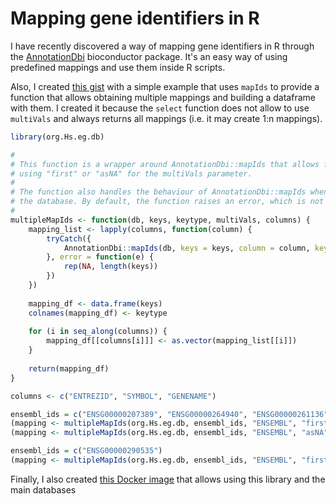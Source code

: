 # Mapping gene identifiers in R

I have recently discovered a way of mapping gene identifiers in R through the [AnnotationDbi](https://bioconductor.org/packages/release/bioc/html/AnnotationDbi.html) bioconductor package. It's an easy way of using predefined mappings and use them inside R scripts.

Also, I created [this gist](https://gist.github.com/hlfernandez/39a61348d12240168ca3e0a469788a84.js) with a simple example that uses `mapIds` to provide a function that allows obtaining multiple mappings and building a dataframe with them. I created it because the `select` function does not allow to use `multiVals` and always returns all mappings (i.e. it may create 1:n mappings).

```R
library(org.Hs.eg.db)

#
# This function is a wrapper around AnnotationDbi::mapIds that allows for mapping multiple columns at once
# using "first" or "asNA" for the multiVals parameter.
# 
# The function also handles the behaviour of AnnotationDbi::mapIds when any of the keys are not found in 
# the database. By default, the function raises an error, which is not raises if at least one key is mapped.
#
multipleMapIds <- function(db, keys, keytype, multiVals, columns) {
    mapping_list <- lapply(columns, function(column) {
        tryCatch({
            AnnotationDbi::mapIds(db, keys = keys, column = column, keytype = keytype, multiVals = multiVals)
        }, error = function(e) {
            rep(NA, length(keys))
        })
    })
    
    mapping_df <- data.frame(keys)
    colnames(mapping_df) <- keytype
    
    for (i in seq_along(columns)) {
        mapping_df[[columns[i]]] <- as.vector(mapping_list[[i]])
    }
    
    return(mapping_df)
}

columns <- c("ENTREZID", "SYMBOL", "GENENAME")

ensembl_ids = c("ENSG00000207389", "ENSG00000264940", "ENSG00000261136", "ENSG00000290535")
(mapping <- multipleMapIds(org.Hs.eg.db, ensembl_ids, "ENSEMBL", "first", columns))
(mapping <- multipleMapIds(org.Hs.eg.db, ensembl_ids, "ENSEMBL", "asNA", columns))

ensembl_ids = c("ENSG00000290535")
(mapping <- multipleMapIds(org.Hs.eg.db, ensembl_ids, "ENSEMBL", "first", columns))
```

Finally, I also created [this Docker image](https://hub.docker.com/r/pegi3s/r_annotationdbi) that allows using this library and the main databases
